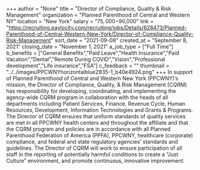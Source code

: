 +++
author = "None"
title = "Director of Compliance, Quality & Risk Management"
organization = "Planned Parenthood of Central and Western NY"
location = "New York"
salary = "$75,000-$90,000"
link = "https://recruiting.paylocity.com/recruiting/jobs/Details/628473/Planned-Parenthood-of-Central-Western-New-York/Director-of-Compliance-Quality-Risk-Management"
sort_date = "2021-09-08"
created_at = "September 8, 2021"
closing_date = "November 1, 2021"
a_job_type = ["Full Time"]
b_benefits = ["General Benefits","Paid Leave","Health Insurance","Paid Vacation","Dental","Remote During COVID","Vision","Professional development","Life insurance","FSA"]
c_feedback = ""
thumbnail = "../../images/PPCWNYhorizontalblue2935-1_b40e4924.png"
+++
In support of Planned Parenthood of Central and Western New York (PPCWNY)’s mission, the Director of Compliance, Quality, & Risk Management (CQRM) has responsibility for developing, coordinating, and implementing the agency-wide CQRM program in collaboration with the heads of all departments including Patient Services, Finance, Revenue Cycle, Human Resources, Development, Information Technologies and Grants & Programs. The Director of CQRM ensures that uniform standards of quality services are met in all PPCWNY health centers and throughout the affiliate and that the CQRM program and policies are in accordance with all Planned Parenthood Federation of America (PPFA), PPCWNY, healthcare (corporate) compliance, and federal and state regulatory agencies’ standards and guidelines. The Director of CQRM will work to ensure participation of all staff in the reporting of potentially harmful conditions to create a “Just Culture” environment, and promote continuous, innovative improvement.